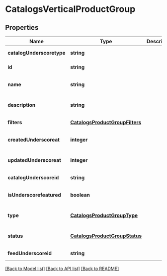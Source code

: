 # CatalogsVerticalProductGroup

## Properties
Name | Type | Description | Notes
------------ | ------------- | ------------- | -------------
**catalogUnderscoretype** | **string** |  | [default to null]
**id** | **string** |  | [default to null]
**name** | **string** |  | [optional] [default to null]
**description** | **string** |  | [optional] [default to null]
**filters** | [**CatalogsProductGroupFilters**](CatalogsProductGroupFilters.md) |  | [default to null]
**createdUnderscoreat** | **integer** |  | [optional] [default to null]
**updatedUnderscoreat** | **integer** |  | [optional] [default to null]
**catalogUnderscoreid** | **string** |  | [default to null]
**isUnderscorefeatured** | **boolean** |  | [optional] [default to null]
**type** | [**CatalogsProductGroupType**](CatalogsProductGroupType.md) |  | [optional] [default to null]
**status** | [**CatalogsProductGroupStatus**](CatalogsProductGroupStatus.md) |  | [optional] [default to null]
**feedUnderscoreid** | **string** |  | [default to null]

[[Back to Model list]](../README.md#documentation-for-models) [[Back to API list]](../README.md#documentation-for-api-endpoints) [[Back to README]](../README.md)


